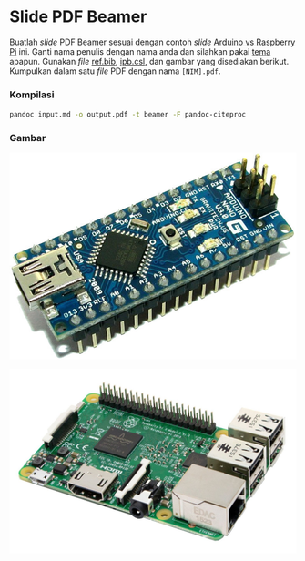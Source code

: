 # Slide PDF Beamer

Buatlah *slide* PDF Beamer sesuai dengan contoh *slide* [Arduino vs Raspberry Pi](arduino-raspi.pdf) ini.
Ganti nama penulis dengan nama anda dan silahkan pakai [tema](http://deic.uab.es/~iblanes/beamer_gallery/index_by_theme.html) apapun.
Gunakan *file* [ref.bib](../ref/ref.bib), [ipb.csl](../ref/ipb.csl), dan gambar yang disediakan berikut.
Kumpulkan dalam satu *file* PDF dengan nama `[NIM].pdf`.

### Kompilasi

```bash
pandoc input.md -o output.pdf -t beamer -F pandoc-citeproc
```

### Gambar

![Arduino Nano](nano.jpg)

![Raspberry Pi](raspi.jpg)
